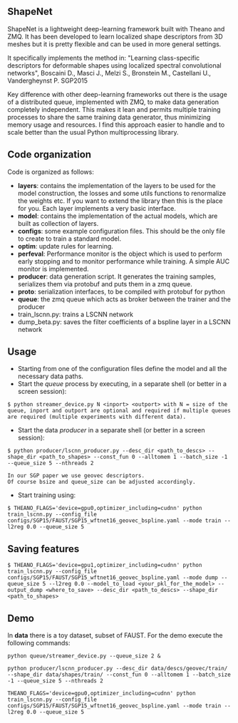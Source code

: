 ## ShapeNet
ShapeNet is a lightweight deep-learning framework built with Theano and ZMQ.
It has been developed to learn localized shape descriptors from 3D meshes but
it is pretty flexible and can be used in more general settings.

It specifically implements the method in:
  "Learning class-specific descriptors for deformable shapes using 
  localized spectral convolutional networks",
  Boscaini D., Masci J., Melzi S., Bronstein M., Castellani U., Vandergheynst P.
  SGP2015

Key difference with other deep-learning frameworks out there is the usage of 
a distributed queue, implemented with ZMQ, to make data generation
completely independent.
This makes it lean and permits multiple training processes to share the same
training data generator, thus minimizing memory usage and resources.
I find this approach easier to handle and to scale better than the usual 
Python multiprocessing library.

## Code organization
Code is organized as follows:
  - **layers**:   contains the implementation of the layers to be used for the 
              model construction, the losses and some utils functions to 
              renormalize the weights etc.
              If you want to extend the library then this is the place for you.
              Each layer implements a very basic interface.
  - **model**:    contains the implementation of the actual models, which are built
              as collection of layers. 
  - **configs**:  some example configuration files. This should be the only file
              to create to train a standard model.
  - **optim**:    update rules for learning. 
  - **perfeval**: Performance monitor is the object which is used to perform early stopping and
              to monitor performance while training. A simple AUC monitor is
              implemented.
  - **producer**: data generation script. It generates the training samples,
              serializes them via protobuf and puts them in a zmq queue.
  - **proto**:    serialization interfaces, to be compiled with protobuf for python
  - **queue**:    the zmq queue which acts as broker between the trainer and the
              producer
  - train_lscnn.py: trains a LSCNN network
  - dump_beta.py: saves the filter coefficients of a bspline layer in a LSCNN network

## Usage
  - Starting from one of the configuration files define the model and all the
    necessary data paths.
  - Start the *queue* process by executing, in a separate shell (or better in a
    screen session):
```
$ python streamer_device.py N <inport> <outport> with N = size of the queue, inport and outport are optional and required if multiple queues are required (multiple experiments with different data).
```
  - Start the data *producer* in a separate shell (or better in a screen
    session):
```
$ python producer/lscnn_producer.py --desc_dir <path_to_descs> --shape_dir <path_to_shapes> --const_fun 0 --alltomem 1 --batch_size -1 --queue_size 5 --nthreads 2
```
    In our SGP paper we use geovec descriptors.
    Of course bsize and queue_size can be adjusted accordingly. 
  - Start training using:
```
$ THEANO_FLAGS='device=gpu0,optimizer_including=cudnn' python train_lscnn.py --config_file configs/SGP15/FAUST/SGP15_wftnet16_geovec_bspline.yaml --mode train --l2reg 0.0 --queue_size 5
```
## Saving features
```
$ THEANO_FLAGS='device=gpu1,optimizer_including=cudnn' python train_lscnn.py --config_file  configs/SGP15/FAUST/SGP15_wftnet16_geovec_bspline.yaml --mode dump --queue_size 5 --l2reg 0.0 --model_to_load <your_pkl_for_the_model> --output_dump <where_to_save> --desc_dir <path_to_descs> --shape_dir <path_to_shapes>
```

## Demo
In **data** there is a toy dataset, subset of FAUST. For the demo execute the
following commands:

```
python queue/streamer_device.py --queue_size 2 &
```

```
python producer/lscnn_producer.py --desc_dir data/descs/geovec/train/ --shape_dir data/shapes/train/ --const_fun 0 --alltomem 1 --batch_size -1 --queue_size 5 --nthreads 2
```

```
THEANO_FLAGS='device=gpu0,optimizer_including=cudnn' python train_lscnn.py --config_file configs/SGP15/FAUST/SGP15_wftnet16_geovec_bspline.yaml --mode train --l2reg 0.0 --queue_size 5
```

